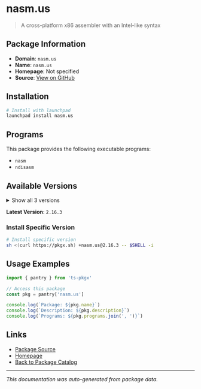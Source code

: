 # nasm.us

> A cross-platform x86 assembler with an Intel-like syntax

## Package Information

- **Domain**: `nasm.us`
- **Name**: `nasm.us`
- **Homepage**: Not specified
- **Source**: [View on GitHub](https://github.com/pkgxdev/pantry/tree/main/projects/nasm.us/package.yml)

## Installation

```bash
# Install with launchpad
launchpad install nasm.us
```

## Programs

This package provides the following executable programs:

- `nasm`
- `ndisasm`

## Available Versions

<details>
<summary>Show all 3 versions</summary>

- `2.16.3`, `2.16.2`, `2.15.5`

</details>

**Latest Version**: `2.16.3`

### Install Specific Version

```bash
# Install specific version
sh <(curl https://pkgx.sh) +nasm.us@2.16.3 -- $SHELL -i
```

## Usage Examples

```typescript
import { pantry } from 'ts-pkgx'

// Access this package
const pkg = pantry['nasm.us']

console.log(`Package: ${pkg.name}`)
console.log(`Description: ${pkg.description}`)
console.log(`Programs: ${pkg.programs.join(', ')}`)
```

## Links

- [Package Source](https://github.com/pkgxdev/pantry/tree/main/projects/nasm.us/package.yml)
- [Homepage](#)
- [Back to Package Catalog](../../package-catalog.md)

---

*This documentation was auto-generated from package data.*

